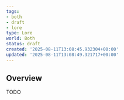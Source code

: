 ```yaml
---
tags:
- both
- draft
- lore
type: Lore
world: Both
status: draft
created: '2025-08-11T13:08:45.932304+00:00'
updated: '2025-08-11T13:08:49.321717+00:00'
---
```



## Overview

TODO
